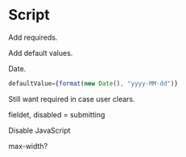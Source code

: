 # Script

Add requireds.

Add default values.

Date.

```jsx
defaultValue={format(new Date(), "yyyy-MM-dd")}
```

Still want required in case user clears.

fieldet, disabled = submitting

Disable JavaScript

max-width?
